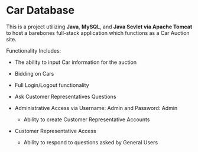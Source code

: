 # Car Database

This is a project utilizing **Java**, **MySQL**, and **Java Sevlet via Apache Tomcat** to host a barebones full-stack application which functions as a Car Auction site.

Functionality Includes:
- The ability to input Car information for the auction
- Bidding on Cars
- Full Login/Logout functionality
- Ask Customer Representatives Questions
  
- Administrative Access via Username: Admin and Password: Admin
  - Ability to create Customer Representative Accounts
    
- Customer Representative Access
  - Ability to respond to questions asked by General Users
